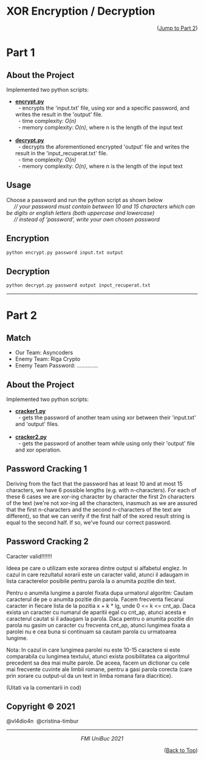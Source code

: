 # XOR Encryption / Decryption    
<p align="right">(<a href="#part-2">Jump to Part 2</a>)</p>  

# Part 1
## About the Project
Implemented two python scripts: 
- <a href="cracker1.py">**encrypt.py**</a>   
           &nbsp;  - encrypts the 'input.txt' file, using xor and a specific password, and writes the result in the 'output' file.  
           &nbsp;  - time complexity: _O(n)_ </br>
           &nbsp; - memory complexity: _O(n)_, where n is the length of the input text
            </br>
            </br>
- <a href="cracker1.py">**decrypt.py**</a>  
            &nbsp; - decrypts the aforementioned encrypted 'output' file and writes the result in the 'input_recuperat.txt' file.  
            &nbsp; - time complexity: _O(n)_ </br>
            &nbsp; - memory complexity: _O(n)_, where n is the length of the input text

## Usage

Choose a password and run the python script as shown below    
  *&nbsp;&nbsp;&nbsp;&nbsp; // your password must contain between 10 and 15 characters which can be digits or english letters (both uppercase and lowercase)*  
  *&nbsp;&nbsp;&nbsp;&nbsp; // instead of 'password', write your own chosen password*

## Encryption
```bash
python encrypt.py password input.txt output
```

## Decryption
```bash
python decrypt.py password output input_recuperat.txt
```
***
# Part 2
## Match
* Our Team: Asyncoders
* Enemy Team: Riga Crypto
* Enemy Team Password: ..............

## About the Project
Implemented two python scripts:
- <a href="cracker1.py">**cracker1.py**</a>  
           &nbsp; - gets the password of another team using xor between their 'input.txt' and 'output' files.  
           </br>
- <a href="cracker2.py">**cracker2.py**</a>      
           &nbsp; - gets the password of another team while using only their 'output' file and xor operation.

## Password Cracking 1

Deriving from the fact that the password has at least 10 and at most 15 characters, we have 6 possible lengths (e.g. with n-characters).  For each of these 6 cases we are xor-ing character by character the first 2n characters of the text (we're not xor-ing all the characters, inasmuch as we are assured that the first n-characters and the second n-characters of the text are different), so that we can verify if the first half of the xored result string is equal to the second half. If so, we've found our correct password.

## Password Cracking 2

Caracter valid!!!!!!!

Ideea pe care o utilizam este xorarea dintre output si alfabetul englez.
In cazul in care rezultatul xorarii este un caracter valid, atunci il adaugam in lista caracterelor posibile pentru parola la o anumita pozitie din text.  

Pentru o anumita lungime a parolei fixata dupa urmatorul algoritm:
           Cautam caracterul de pe o anumita pozitie din parola. Facem frecventa fiecarui caracter in fiecare lista de la pozitia x + k * lg, unde 0 <= k <= cnt_ap. 
Daca exista un caracter cu numarul de aparitii egal cu cnt_ap, atunci acesta e caracterul cautat si il adaugam la parola. Daca pentru o anumita pozitie din parola nu gasim un caracter cu frecventa cnt_ap, atunci lungimea fixata a parolei nu e cea buna si continuam sa cautam parola cu urmatoarea lungime.

Nota: In cazul in care lungimea parolei nu este 10-15 caractere si este comparabila cu lungimea textului, atunci exista posibilitatea ca algoritmul precedent sa dea mai multe parole. De aceea, facem un dictionar cu cele mai frecvente cuvinte ale limbii romane, pentru a gasi parola corecta (care prin xorare cu output-ul da un text in limba romana fara diacritice).

(Uitati va la comentarii in cod)


## Copyright © 2021

@vl4dio4n &nbsp;@cristina-timbur 

***
*<p align="center"><a>FMI UniBuc 2021</a></p>*

<p align="right">(<a href="#top">Back to Top</a>)</p>
